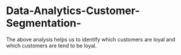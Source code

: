 # Data-Analytics-Customer-Segmentation-

The above analysis helps us to identify which customers are loyal and which customers are tend to be loyal. 
